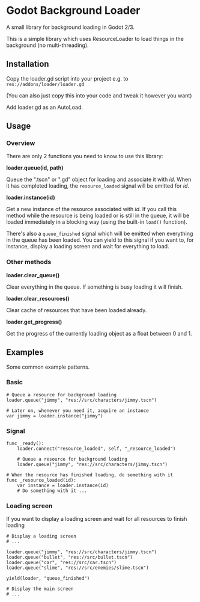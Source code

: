 # Godot Background Loader

A small library for background loading in Godot 2/3.

This is a simple library which uses ResourceLoader to load things in the background (no multi-threading).

## Installation

Copy the loader.gd script into your project e.g. to `res://addons/loader/loader.gd`

(You can also just copy this into your code and tweak it however you want)

Add loader.gd as an AutoLoad.

## Usage

### Overview

There are only 2 functions you need to know to use this library:

**loader.queue(id, path)**

Queue the ".tscn" or ".gd" object for loading and associate it with _id_.
When it has completed loading, the `resource_loaded` signal will be emitted for _id_.

**loader.instance(id)**

Get a new instance of the resource associated with _id_.
If you call this method while the resource is being loaded or is still in the queue,
it will be loaded immediately in a blocking way (using the built-in `load()` function).

There's also a `queue_finished` signal which will be emitted when everything in the queue has been loaded.
You can yield to this signal if you want to, for instance, display a loading screen and wait for everything to load.

### Other methods

**loader.clear_queue()**

Clear everything in the queue. If something is busy loading it will finish.

**loader.clear_resources()**

Clear cache of resources that have been loaded already.

**loader.get_progress()**

Get the progress of the currently loading object as a float between 0 and 1.

## Examples

Some common example patterns.

### Basic

```
# Queue a resource for background loading
loader.queue("jimmy", "res://src/characters/jimmy.tscn")

# Later on, whenever you need it, acquire an instance
var jimmy = loader.instance("jimmy")
```

### Signal

```
func _ready():
    loader.connect("resource_loaded", self, "_resource_loaded")

    # Queue a resource for background loading
    loader.queue("jimmy", "res://src/characters/jimmy.tscn")

# When the resource has finished loading, do something with it
func _resource_loaded(id):
    var instance = loader.instance(id)
    # Do something with it ...
```

### Loading screen

If you want to display a loading screen and wait for all resources to finish loading

```
# Display a loading screen
# ...

loader.queue("jimmy", "res://src/characters/jimmy.tscn")
loader.queue("bullet", "res://src/bullet.tscn")
loader.queue("car", "res://src/car.tscn")
loader.queue("slime", "res://src/enemies/slime.tscn")

yield(loader, "queue_finished")

# Display the main screen
# ...
```

